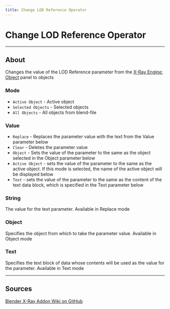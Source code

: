 ```yaml
---
title: Change LOD Reference Operator
---
```


# Change LOD Reference Operator

___

## About

Changes the value of the LOD Reference parameter from the [X-Ray Engine: Object](../addon-panels/panel-object.md) panel to objects

### Mode

- `Active Object` - Active object
- `Selected Objects` - Selected objects
- `All Objects` - All objects from blend-file

### Value

- `Replace` - Replaces the parameter value with the text from the Value parameter below
- `Clear` - Deletes the parameter value
- `Object` - Sets the value of the parameter to the same as the object selected in the Object parameter below
- `Active Object` - sets the value of the parameter to the same as the active object. If this mode is selected, the name of the active object will be displayed below
- `Text` - sets the value of the parameter to the same as the content of the text data block, which is specified in the Text parameter below

### String

The value for the text parameter. Available in Replace mode

### Object

Specifies the object from which to take the parameter value. Available in Object mode

### Text

Specifies the text block of data whose contents will be used as the value for the parameter. Available in Text mode

___

## Sources

[Blender X-Ray Addon Wiki on GitHub](https://github.com/PavelBlend/blender-xray/wiki/Panel-Props-Tools#change-lod-reference)

